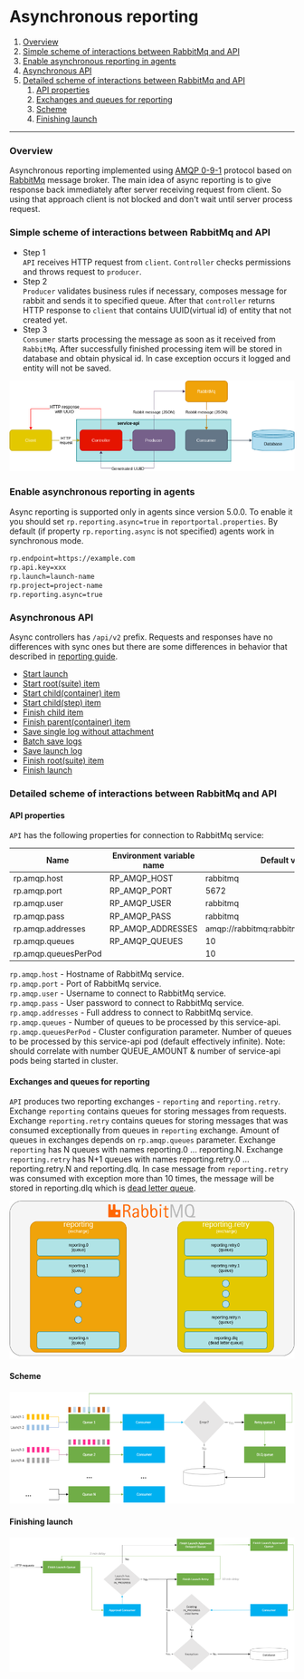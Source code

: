 # Asynchronous reporting

1. [Overview](#overview)
1. [Simple scheme of interactions between RabbitMq and API](#simple-sccheme-of-interactions-between-rabbitmq-and-api)
1. [Enable asynchronous reporting in agents](#enable-asynchronous-reporting-in-agents)
1. [Asynchronous API](#asynchronous-api)
1. [Detailed scheme of interactions between RabbitMq and API](#detailed-scheme-of-interactions-between-rabbitmq-and-api)
    1. [API properties](#api-properties)
    1. [Exchanges and queues for reporting](#exchanges-and-queues-for-reporting)
    1. [Scheme](#scheme)
    1. [Finishing launch](#finishing-launch)
---

### Overview

Asynchronous reporting implemented using [AMQP 0-9-1](https://www.rabbitmq.com/tutorials/amqp-concepts.html) protocol based on [RabbitMq](https://www.rabbitmq.com) message broker.
The main idea of async reporting is to give response back immediately after server receiving request from client.
So using that approach client is not blocked and don't wait until server process request.

### Simple scheme of interactions between RabbitMq and API

* Step 1  
`API` receives HTTP request from `client`. `Controller` checks permissions and throws request to `producer`.
* Step 2  
`Producer` validates business rules if necessary, composes message for rabbit and sends it to specified queue.
After that `controller` returns HTTP response to `client` that contains UUID(virtual id) of entity that not created yet.
* Step 3  
`Consumer` starts processing the message as soon as it received from `RabbitMq`. After successfully finished processing item will be stored in database and obtain physical id. In case exception occurs it logged and entity will not be saved.

![](/src/Images/devguide/async/simple-scheme.png)

### Enable asynchronous reporting in agents

Async reporting is supported only in agents since version 5.0.0.
To enable it you should set `rp.reporting.async=true` in `reportportal.properties`.
By default (if property `rp.reporting.async` is not specified) agents work in synchronous mode.

```properties
rp.endpoint=https://example.com
rp.api.key=xxx
rp.launch=launch-name
rp.project=project-name
rp.reporting.async=true
```

### Asynchronous API

Async controllers has `/api/v2` prefix.
Requests and responses have no differences with sync ones but there are some differences in behavior that described in [reporting guide](./reporting.md).

* [Start launch](./reporting.md#start-launch)
* [Start root(suite) item](./reporting.md#start-rootsuite-item)
* [Start child(container) item](./reporting.md#start-childcontainer-item)
* [Start child(step) item](./reporting.md#start-childstep-item)
* [Finish child item](./reporting.md#finish-child-item)
* [Finish parent(container) item](./reporting.md#finish-parentcontainer-item)
* [Save single log without attachment](./reporting.md#save-single-log-without-attachment)
* [Batch save logs](./reporting.md#batch-save-logs)
* [Save launch log](./reporting.md#save-launch-log)
* [Finish root(suite) item](./reporting.md#finish-rootsuite-item)
* [Finish launch](./reporting.md#finish-launch)

### Detailed scheme of interactions between RabbitMq and API

#### API properties

`API` has the following properties for connection to RabbitMq service:

| Name                 | Environment variable name | Default value                          |
|----------------------|---------------------------|----------------------------------------|
| rp.amqp.host         | RP_AMQP_HOST              | rabbitmq                               |
| rp.amqp.port         | RP_AMQP_PORT              | 5672                                   |
| rp.amqp.user         | RP_AMQP_USER              | rabbitmq                               |
| rp.amqp.pass         | RP_AMQP_PASS              | rabbitmq                               |
| rp.amqp.addresses    | RP_AMQP_ADDRESSES         | amqp://rabbitmq:rabbitmq@rabbitmq:5672 |
| rp.amqp.queues       | RP_AMQP_QUEUES            | 10                                     |
| rp.amqp.queuesPerPod |                           | 10                                     |

`rp.amqp.host` - Hostname of RabbitMq service.  
`rp.amqp.port` - Port of RabbitMq service.  
`rp.amqp.user` - Username to connect to RabbitMq service.  
`rp.amqp.pass` - User password to connect to RabbitMq service.  
`rp.amqp.addresses` - Full address to connect to RabbitMq service.  
`rp.amqp.queues` - Number of queues to be processed by this service-api.  
`rp.amqp.queuesPerPod` - Cluster configuration parameter. Number of queues to be processed by this service-api pod (default effectively infinite).
Note: should correlate with number QUEUE_AMOUNT & number of service-api pods being started in cluster.

#### Exchanges and queues for reporting

`API` produces two reporting exchanges - `reporting` and `reporting.retry`. Exchange `reporting` contains queues for storing messages from requests.
Exchange `reporting.retry` contains queues for storing messages that was consumed exceptionally from queues in `reporting` exchange.
Amount of queues in exchanges depends on `rp.amqp.queues` parameter. Exchange `reporting` has N queues with names reporting.0 ... reporting.N.
Exchange `reporting.retry` has N+1 queues with names reporting.retry.0 ... reporting.retry.N and reporting.dlq.
In case message from `reporting.retry` was consumed with exception more than 10 times, the message will be stored in reporting.dlq which is [dead letter queue](https://www.rabbitmq.com/dlx.html).

![](/src/Images/devguide/async/exchanges-queues.png)

#### Scheme

![](/src/Images/devguide/async/detailed-reporting.png)

#### Finishing launch

![](/src/Images/devguide/async/finish-launch-scheme.png)
